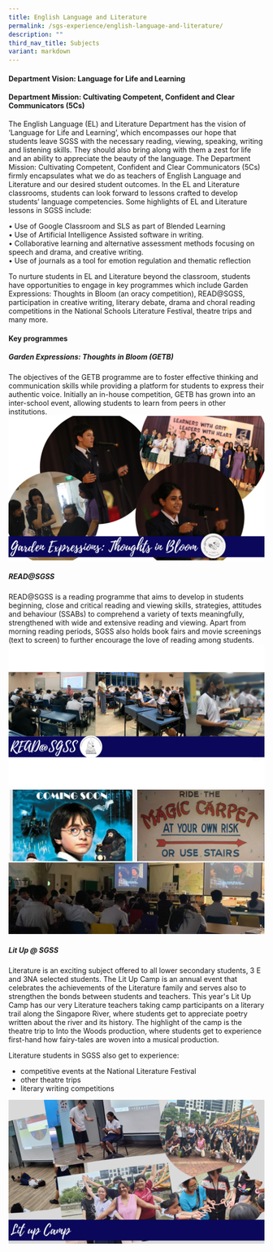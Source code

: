 ```yaml
---
title: English Language and Literature
permalink: /sgs-experience/english-language-and-literature/
description: ""
third_nav_title: Subjects
variant: markdown
---
```

#### Department Vision: Language for Life and Learning

#### Department Mission: Cultivating Competent, Confident and Clear Communicators (5Cs)

The English Language (EL) and Literature Department has the vision of ‘Language for Life and Learning’, which encompasses our hope that students leave SGSS with the necessary reading, viewing, speaking, writing and listening skills. They should also bring along with them a zest for life and an ability to appreciate the beauty of the language. The Department Mission: Cultivating Competent, Confident and Clear Communicators (5Cs) firmly encapsulates what we do as teachers of English Language and Literature and our desired student outcomes.
In the EL and Literature classrooms, students can look forward to lessons crafted to develop students’ language competencies. Some highlights of EL and Literature lessons in SGSS include:

•	Use of Google Classroom and SLS as part of Blended Learning <br>
•	Use of Artificial Intelligence Assisted software in writing.<br>
•	Collaborative learning and alternative assessment methods focusing on speech and drama, and creative writing.<br>
•	Use of journals as a tool for emotion regulation and thematic reflection

To nurture students in EL and Literature beyond the classroom, students have opportunities to engage in key programmes which include Garden Expressions: Thoughts in Bloom (an oracy competition), READ@SGSS, participation in creative writing, literary debate, drama and choral reading competitions in the National Schools Literature Festival, theatre trips and many more.

#### Key programmes
##### Garden Expressions: Thoughts in Bloom (GETB)
The objectives of the GETB programme are to foster effective thinking and communication skills while providing a platform for students to express their authentic voice. Initially an in-house competition, GETB has grown into an inter-school event, allowing students to learn from peers in other institutions. 
![](/images/ell2024%20(1).png)

##### READ@SGSS

READ@SGSS is a reading programme that aims to develop in students beginning, close and critical reading and viewing skills, strategies, attitudes and behaviour (SSABs) to comprehend a variety of texts meaningfully, strengthened with wide and extensive reading and viewing. Apart from morning reading periods, SGSS also holds book fairs and movie screenings (text to screen) to further encourage the love of reading among  students. 
![](/images/ell2024%20(2).png)
![](/images/ell2024%20(3).png)


##### Lit Up @ SGSS
Literature is an exciting subject offered to all lower secondary students, 3 E and 3NA selected students. The Lit Up Camp is an annual event that celebrates the achievements of the Literature family and serves also to strengthen the bonds between students and teachers. This year's Lit Up Camp has our very Literature teachers taking camp participants on a literary trail along the Singapore River, where students get to appreciate poetry written about the river and its history. The highlight of the camp is the theatre trip to Into the Woods production, where students get to experience first-hand how fairy-tales are woven into a musical production.

Literature students in SGSS also get to experience:
- competitive events at the National Literature Festival
- other theatre trips
- literary writing competitions

![](/images/ell2024%20(4).png)